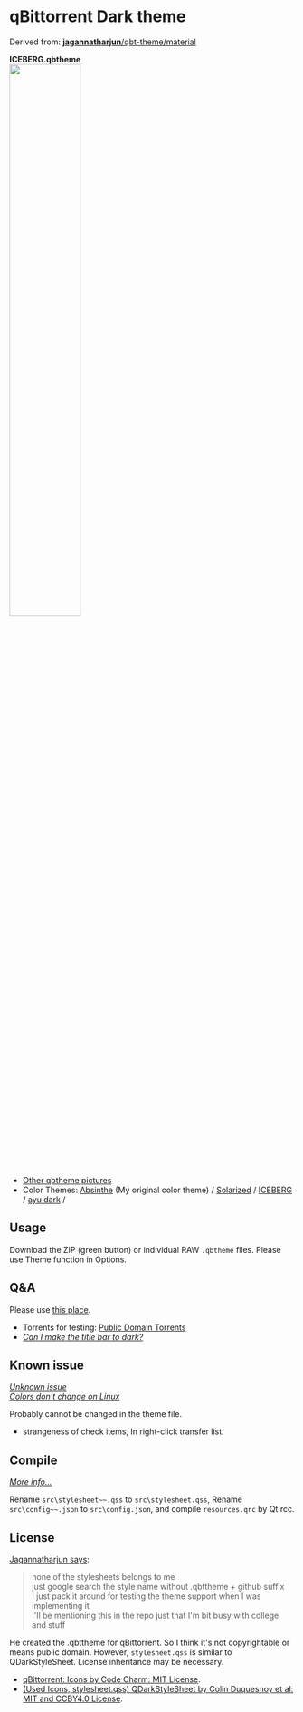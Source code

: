 # qBittorrent Dark theme
Derived from: [**jagannatharjun**/qbt-theme/material](https://github.com/jagannatharjun/qbt-theme)

**ICEBERG.qbtheme**<br>
<img src="https://user-images.githubusercontent.com/41102508/103507904-83a20000-4ea3-11eb-971c-f74983f6391f.png" width=50%>

- [Other qbtheme pictures](https://github.com/maboroshin/qBittorrentDarktheme/issues/9#issuecomment-610990126)
- Color Themes: [Absinthe](https://github.com/maboroshin/Absinthe.color) (My original color theme) / [Solarized](https://github.com/altercation/solarized#solarized) / [ICEBERG](https://github.com/cocopon/iceberg.vim#readme) / [ayu dark](https://github.com/dempfi/ayu#screenshots) / 

## Usage
Download the ZIP (green button) or individual RAW `.qbtheme` files. Please use Theme function in Options.

## Q&A
Please use [this place](https://github.com/maboroshin/qBittorrentDarktheme/issues/1).

* Torrents for testing: [Public Domain Torrents](https://www.publicdomaintorrents.info/) <br>
* *[Can I make the title bar to dark?](https://github.com/maboroshin/qBittorrentDarktheme/issues/19)*

## Known issue
*[Unknown issue](https://github.com/maboroshin/qBittorrentDarktheme/issues/3)* <br>
*[Colors don't change on Linux](https://github.com/qbittorrent/qBittorrent/issues/13410)*

Probably cannot be changed in the theme file.
- strangeness of check items, In right-click transfer list.

## Compile
*[More info...](https://github.com/maboroshin/qBittorrentDarktheme/wiki/How-to-compile-.qbtheme)*

Rename `src\stylesheet~~.qss` to `src\stylesheet.qss`, Rename `src\config~~.json` to `src\config.json`, and compile `resources.qrc` by Qt rcc. 

## License
[Jagannatharjun says](https://github.com/qbittorrent/qBittorrent/issues/6434#issuecomment-581101910):
> none of the stylesheets belongs to me<br>
>just google search the style name without .qbttheme + github suffix<br>
>I just pack it around for testing the theme support when I was implementing it<br>
>I'll be mentioning this in the repo just that I'm bit busy with college and stuff

He created the .qbttheme for qBittorrent. So I think it's not copyrightable or means public domain. However, `stylesheet.qss` is similar to QDarkStyleSheet. License inheritance may be necessary.

- [qBittorrent: Icons by Code Charm: MIT License](https://github.com/qbittorrent/qBittorrent/blob/master/src/icons/qbt-theme/README.md).
- [(Used Icons, stylesheet.qss) QDarkStyleSheet by Colin Duquesnoy et al: MIT and CCBY4.0 License](https://github.com/ColinDuquesnoy/QDarkStyleSheet).
